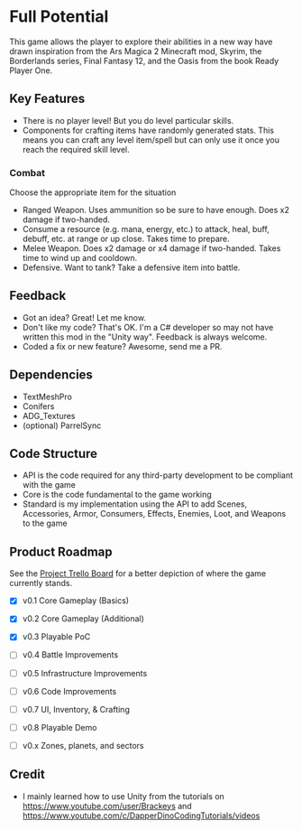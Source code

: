# Full Potential
This game allows the player to explore their abilities in a new way have drawn inspiration from the Ars Magica 2 Minecraft mod, Skyrim, the Borderlands series, Final Fantasy 12, and the Oasis from the book Ready Player One.


## Key Features
- There is no player level! But you do level particular skills.
- Components for crafting items have randomly generated stats. This means you can craft any level item/spell but can only use it once you reach the required skill level.


### Combat
Choose the appropriate item for the situation
- Ranged Weapon. Uses ammunition so be sure to have enough. Does x2 damage if two-handed.
- Consume a resource (e.g. mana, energy, etc.) to attack, heal, buff, debuff, etc. at range or up close. Takes time to prepare.
- Melee Weapon. Does x2 damage or x4 damage if two-handed. Takes time to wind up and cooldown.
- Defensive. Want to tank? Take a defensive item into battle.


## Feedback
- Got an idea? Great! Let me know.
- Don't like my code? That's OK. I'm a C# developer so may not have written this mod in the "Unity way". Feedback is always welcome.
- Coded a fix or new feature? Awesome, send me a PR.


## Dependencies
- TextMeshPro
- Conifers
- ADG_Textures
- (optional) ParrelSync


## Code Structure
- API is the code required for any third-party development to be compliant with the game 
- Core is the code fundamental to the game working 
- Standard is my implementation using the API to add Scenes, Accessories, Armor, Consumers, Effects, Enemies, Loot, and Weapons to the game 


## Product Roadmap

See the [Project Trello Board](https://trello.com/b/biH6NdE0/oasis "Go to Trello") for a better depiction of where the game currently stands.

- [x] v0.1 Core Gameplay (Basics)
- [x] v0.2 Core Gameplay (Additional)
- [x] v0.3 Playable PoC
- [ ] v0.4 Battle Improvements
- [ ] v0.5 Infrastructure Improvements
- [ ] v0.6 Code Improvements
- [ ] v0.7 UI, Inventory, & Crafting
- [ ] v0.8 Playable Demo
- [ ] v0.x Zones, planets, and sectors


## Credit
- I mainly learned how to use Unity from the tutorials on https://www.youtube.com/user/Brackeys and https://www.youtube.com/c/DapperDinoCodingTutorials/videos